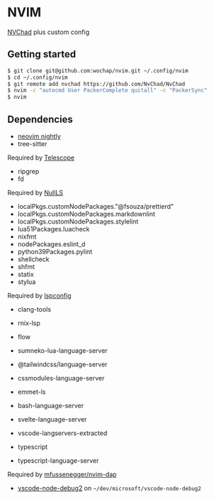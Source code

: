 # NVIM

[NVChad](https://github.com/NvChad/NvChad) plus custom config

## Getting started

```sh
$ git clone git@github.com:wochap/nvim.git ~/.config/nvim
$ cd ~/.config/nvim
$ git remote add nvchad https://github.com/NvChad/NvChad
$ nvim -c "autocmd User PackerComplete quitall" -c "PackerSync"
$ nvim
```

## Dependencies

* [neovim nightly](https://github.com/neovim/neovim)
* tree-sitter

Required by [Telescope](https://github.com/nvim-telescope/telescope.nvim)

* ripgrep
* fd

Required by [NullLS](https://github.com/jose-elias-alvarez/null-ls.nvim)

* localPkgs.customNodePackages."@fsouza/prettierd"
* localPkgs.customNodePackages.markdownlint
* localPkgs.customNodePackages.stylelint
* lua51Packages.luacheck
* nixfmt
* nodePackages.eslint_d
* python39Packages.pylint
* shellcheck
* shfmt
* statix
* stylua

Required by [lspconfig](https://github.com/neovim/nvim-lspconfig)

* clang-tools
* rnix-lsp
* flow
* sumneko-lua-language-server

* @tailwindcss/language-server
* cssmodules-language-server
* emmet-ls
* bash-language-server
* svelte-language-server
* vscode-langservers-extracted
* typescript
* typescript-language-server

Required by [mfussenegger/nvim-dap](https://github.com/mfussenegger/nvim-dap)

* [vscode-node-debug2](https://github.com/microsoft/vscode-node-debug2) on `~/dev/microsoft/vscode-node-debug2`

